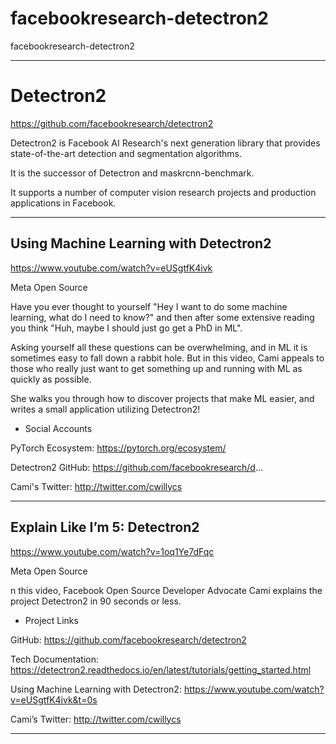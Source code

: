 # facebookresearch-detectron2
facebookresearch-detectron2


-------

# Detectron2
https://github.com/facebookresearch/detectron2

Detectron2 is Facebook AI Research's next generation library that provides state-of-the-art detection and segmentation algorithms. 

It is the successor of Detectron and maskrcnn-benchmark. 

It supports a number of computer vision research projects and production applications in Facebook.

-------

## Using Machine Learning with Detectron2
https://www.youtube.com/watch?v=eUSgtfK4ivk

Meta Open Source

Have you ever thought to yourself "Hey I want to do some machine learning, what do I need to know?" and then after some extensive reading you think "Huh, maybe I should just go get a PhD in ML".

Asking yourself all these questions can be overwhelming, and in ML it is sometimes easy to fall down a rabbit hole. But in this video, Cami appeals to those who really just want to get something up and running with ML as quickly as possible. 

She walks you through how to discover projects that make ML easier, and writes a small application utilizing Detectron2!


- Social Accounts

PyTorch Ecosystem: https://pytorch.org/ecosystem/

Detectron2 GitHub: https://github.com/facebookresearch/d...

Cami's Twitter: http://twitter.com/cwillycs


-------


## Explain Like I’m 5: Detectron2
https://www.youtube.com/watch?v=1oq1Ye7dFqc


Meta Open Source

n this video, Facebook Open Source Developer Advocate Cami explains the project Detectron2 in 90 seconds or less.

- Project Links

GitHub: https://github.com/facebookresearch/detectron2

Tech Documentation: https://detectron2.readthedocs.io/en/latest/tutorials/getting_started.html

Using Machine Learning with Detectron2: https://www.youtube.com/watch?v=eUSgtfK4ivk&t=0s

Cami’s Twitter: http://twitter.com/cwillycs




--------


